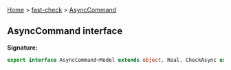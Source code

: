 [Home](/) &gt; [fast-check](../fast-check.md) &gt; [AsyncCommand](AsyncCommand.md)

## AsyncCommand interface

<b>Signature:</b>

```typescript
export interface AsyncCommand<Model extends object, Real, CheckAsync extends boolean = false> extends ICommand<Model, Real, Promise<void>, CheckAsync> 
```
